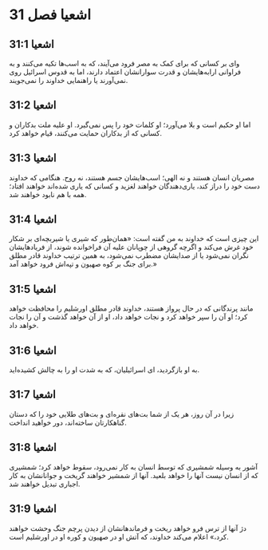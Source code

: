 # اشعیا فصل 31

## اشعیا 31:1
وای بر کسانی که برای کمک به مصر فرود می‌آیند، که به اسب‌ها تکیه می‌کنند و به فراوانی ارابه‌هایشان و قدرت سوارانشان اعتماد دارند، اما به قدوس اسرائیل روی نمی‌آورند یا راهنمایی خداوند را نمی‌جویند.

## اشعیا 31:2
اما او حکیم است و بلا می‌آورد؛ او کلمات خود را پس نمی‌گیرد. او علیه ملت بدکاران و کسانی که از بدکاران حمایت می‌کنند، قیام خواهد کرد.

## اشعیا 31:3
مصریان انسان هستند و نه الهی؛ اسب‌هایشان جسم هستند، نه روح. هنگامی که خداوند دست خود را دراز کند، یاری‌دهندگان خواهند لغزید و کسانی که یاری شده‌اند خواهند افتاد؛ همه با هم نابود خواهند شد.

## اشعیا 31:4
این چیزی است که خداوند به من گفته است: «همان‌طور که شیری یا شیربچه‌ای بر شکار خود غرش می‌کند و اگرچه گروهی از چوپانان علیه آن فراخوانده شوند، از فریادهایشان نگران نمی‌شود یا از صدایشان مضطرب نمی‌شود، به همین ترتیب خداوند قادر مطلق برای جنگ بر کوه صهیون و تپه‌اش فرود خواهد آمد.»

## اشعیا 31:5
مانند پرندگانی که در حال پرواز هستند، خداوند قادر مطلق اورشلیم را محافظت خواهد کرد؛ او آن را سپر خواهد کرد و نجات خواهد داد، او از آن خواهد گذشت و آن را نجات خواهد داد.

## اشعیا 31:6
به او بازگردید، ای اسرائیلیان، که به شدت او را به چالش کشیده‌اید.

## اشعیا 31:7
زیرا در آن روز، هر یک از شما بت‌های نقره‌ای و بت‌های طلایی خود را که دستان گناهکارتان ساخته‌اند، دور خواهید انداخت.

## اشعیا 31:8
آشور به وسیله شمشیری که توسط انسان به کار نمی‌رود، سقوط خواهد کرد؛ شمشیری که از انسان نیست آنها را خواهد بلعید. آنها از شمشیر خواهند گریخت و جوانانشان به کار اجباری تبدیل خواهند شد.

## اشعیا 31:9
دژ آنها از ترس فرو خواهد ریخت و فرماندهانشان از دیدن پرچم جنگ وحشت خواهند کرد،» اعلام می‌کند خداوند، که آتش او در صهیون و کوره او در اورشلیم است.
